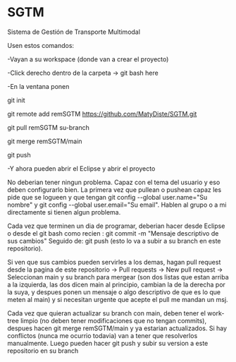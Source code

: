 # SGTM
Sistema de Gestión de Transporte Multimodal

Usen estos comandos:

-Vayan a su workspace (donde van a crear el proyecto)

-Click derecho dentro de la carpeta -> git bash here

-En la ventana ponen

git init

git remote add remSGTM https://github.com/MatyDiste/SGTM.git

git pull remSGTM su-branch

git merge remSGTM/main

git push

-Y ahora pueden abrir el Eclipse y abrir el proyecto

No deberian tener ningun problema. Capaz con el tema del usuario y eso deben configurarlo bien. La primera vez que pullean o pushean capaz les pide que se logueen y que tengan git config --global user.name="Su nombre" y git config --global user.email="Su email". Hablen al grupo o a mi directamente si tienen algun problema.

Cada vez que terminen un dia de programar, deberian hacer desde Eclipse o desde el git bash como recien : git commit -m "Mensaje descriptivo de sus cambios"
Seguido de: git push (esto lo va a subir a su branch en este repositorio).

Si ven que sus cambios pueden servirles a los demas, hagan pull request desde la pagina de este repositorio -> Pull requests -> New pull request -> Seleccionan main y su branch para mergear (son dos listas que estan arriba a la izquierda, las dos dicen main al principio, cambian la de la derecha por la suya, y despues ponen un mensaje o algo descriptivo de que es lo que meten al main) y si necesitan urgente que acepte el pull me mandan un msj.

Cada vez que quieran actualizar su branch con main, deben tener el work-tree limpio (no deben tener modificaciones que no tengan commits), despues hacen git merge remSGTM/main y ya estarian actualizados. Si hay conflictos (nunca me ocurrio todavia) van a tener que resolverlos manualmente. Luego pueden hacer git push y subir su version a este repositorio en su branch

